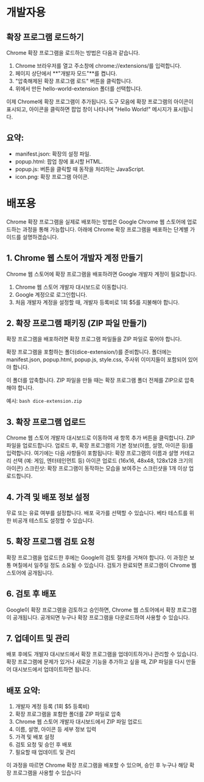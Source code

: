 # 개발자용

## 확장 프로그램 로드하기
Chrome 확장 프로그램을 로드하는 방법은 다음과 같습니다.

1. Chrome 브라우저를 열고 주소창에 chrome://extensions/를 입력합니다.
2. 페이지 상단에서 **"개발자 모드"**를 켭니다.
3. "압축해제된 확장 프로그램 로드" 버튼을 클릭합니다.
4. 위에서 만든 hello-world-extension 폴더를 선택합니다.

이제 Chrome에 확장 프로그램이 추가됩니다. 도구 모음에 확장 프로그램의 아이콘이 표시되고, 아이콘을 클릭하면 팝업 창이 나타나며 "Hello World!" 메시지가 표시됩니다.

## 요약:
- manifest.json: 확장의 설정 파일.
- popup.html: 팝업 창에 표시할 HTML.
- popup.js: 버튼을 클릭할 때 동작을 처리하는 JavaScript.
- icon.png: 확장 프로그램 아이콘.

# 배포용
Chrome 확장 프로그램을 실제로 배포하는 방법은 Google Chrome 웹 스토어에 업로드하는 과정을 통해 가능합니다. 아래에 Chrome 확장 프로그램을 배포하는 단계별 가이드를 설명하겠습니다.

## 1. Chrome 웹 스토어 개발자 계정 만들기
Chrome 웹 스토어에 확장 프로그램을 배포하려면 Google 개발자 계정이 필요합니다.

1. Chrome 웹 스토어 개발자 대시보드로 이동합니다.
2. Google 계정으로 로그인합니다.
3. 처음 개발자 계정을 설정할 때, 개발자 등록비로 1회 $5를 지불해야 합니다.

## 2. 확장 프로그램 패키징 (ZIP 파일 만들기)
확장 프로그램을 배포하려면 확장 프로그램 파일들을 ZIP 파일로 묶어야 합니다.

확장 프로그램을 포함하는 폴더(dice-extension/)를 준비합니다. 폴더에는 manifest.json, popup.html, popup.js, style.css, 주사위 이미지들이 포함되어 있어야 합니다.

이 폴더를 압축합니다. ZIP 파일을 만들 때는 확장 프로그램 폴더 전체를 ZIP으로 압축해야 합니다.

예시:
    ```bash
    dice-extension.zip
    ```

## 3. 확장 프로그램 업로드
Chrome 웹 스토어 개발자 대시보드로 이동하여 새 항목 추가 버튼을 클릭합니다.
ZIP 파일을 업로드합니다.
업로드 후, 확장 프로그램의 기본 정보(이름, 설명, 아이콘 등)를 입력합니다. 여기에는 다음 사항들이 포함됩니다:
확장 프로그램의 이름과 설명
카테고리 선택 (예: 게임, 엔터테인먼트 등)
아이콘 업로드 (16x16, 48x48, 128x128 크기의 아이콘)
스크린샷: 확장 프로그램이 동작하는 모습을 보여주는 스크린샷을 1개 이상 업로드합니다.

## 4. 가격 및 배포 정보 설정
무료 또는 유료 여부를 설정합니다.
배포 국가를 선택할 수 있습니다.
베타 테스트를 위한 비공개 테스트도 설정할 수 있습니다.

## 5. 확장 프로그램 검토 요청
확장 프로그램을 업로드한 후에는 Google의 검토 절차를 거쳐야 합니다. 이 과정은 보통 며칠에서 일주일 정도 소요될 수 있습니다. 검토가 완료되면 프로그램이 Chrome 웹 스토어에 공개됩니다.

## 6. 검토 후 배포
Google이 확장 프로그램을 검토하고 승인하면, Chrome 웹 스토어에서 확장 프로그램이 공개됩니다. 공개되면 누구나 확장 프로그램을 다운로드하여 사용할 수 있습니다.

## 7. 업데이트 및 관리
배포 후에도 개발자 대시보드에서 확장 프로그램을 업데이트하거나 관리할 수 있습니다.
확장 프로그램에 문제가 있거나 새로운 기능을 추가하고 싶을 때, ZIP 파일을 다시 만들어 대시보드에서 업데이트하면 됩니다.

## 배포 요약:
1. 개발자 계정 등록 (1회 $5 등록비)
2. 확장 프로그램을 포함한 폴더를 ZIP 파일로 압축
3. Chrome 웹 스토어 개발자 대시보드에서 ZIP 파일 업로드
4. 이름, 설명, 아이콘 등 세부 정보 입력
5. 가격 및 배포 설정
6. 검토 요청 및 승인 후 배포
7. 필요할 때 업데이트 및 관리

이 과정을 따르면 Chrome 확장 프로그램을 배포할 수 있으며, 승인 후 누구나 해당 확장 프로그램을 사용할 수 있습니다
